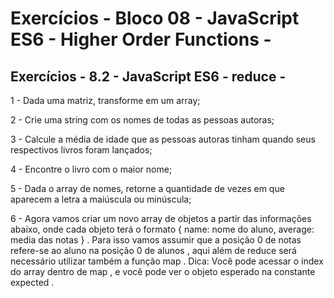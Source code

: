 # Exercícios - Bloco 08 - JavaScript ES6 - Higher Order Functions -

## Exercícios - 8.2 - JavaScript ES6 - reduce -

1 - Dada uma matriz, transforme em um array;

2 - Crie uma string com os nomes de todas as pessoas autoras;

3 - Calcule a média de idade que as pessoas autoras tinham quando seus respectivos livros foram lançados;

4 - Encontre o livro com o maior nome;

5 - Dada o array de nomes, retorne a quantidade de vezes em que aparecem a letra a maiúscula ou minúscula;

6 - Agora vamos criar um novo array de objetos a partir das informações abaixo, onde cada objeto terá o formato { name: nome do aluno, average: media das notas } . Para isso vamos assumir que a posição 0 de notas refere-se ao aluno na posição 0 de alunos , aqui além de reduce será necessário utilizar também a função map . Dica: Você pode acessar o index do array dentro de map , e você pode ver o objeto esperado na constante expected .